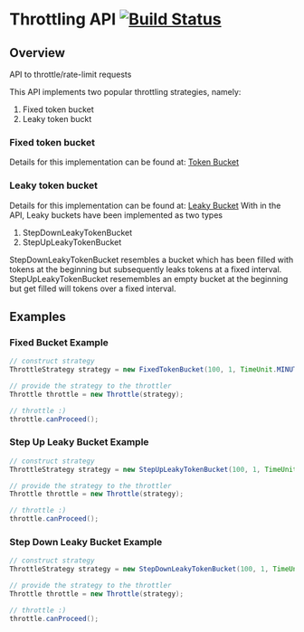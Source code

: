 # Throttling API [![Build Status](https://travis-ci.org/sudohippie/throttle.png)](https://travis-ci.org/sudohippie/throttle)

## Overview
API to throttle/rate-limit requests

This API implements two popular throttling strategies, namely:

1. Fixed token bucket
2. Leaky token buckt

### Fixed token bucket
Details for this implementation can be found at: [Token Bucket](http://en.wikipedia.org/wiki/Token_bucket) 

### Leaky token bucket
Details for this implementation can be found at: [Leaky Bucket](http://en.wikipedia.org/wiki/Leaky_bucket)
With in the API, Leaky buckets have been implemented as two types

1. StepDownLeakyTokenBucket
2. StepUpLeakyTokenBucket

StepDownLeakyTokenBucket resembles a bucket which has been filled with tokens at the beginning but subsequently leaks tokens at a fixed interval.
StepUpLeakyTokenBucket resemembles an empty bucket at the beginning but get filled will tokens over a fixed interval.

## Examples

### Fixed Bucket Example

```java
// construct strategy
ThrottleStrategy strategy = new FixedTokenBucket(100, 1, TimeUnit.MINUTES);

// provide the strategy to the throttler
Throttle throttle = new Throttle(strategy);

// throttle :)
throttle.canProceed();
```

### Step Up Leaky Bucket Example
```java
// construct strategy
ThrottleStrategy strategy = new StepUpLeakyTokenBucket(100, 1, TimeUnit.MINUTES, 25, 15, TimeUnit.SECONDS);

// provide the strategy to the throttler
Throttle throttle = new Throttle(strategy);

// throttle :)
throttle.canProceed();
```
### Step Down Leaky Bucket Example
```java
// construct strategy
ThrottleStrategy strategy = new StepDownLeakyTokenBucket(100, 1, TimeUnit.MINUTES, 25, 15, TimeUnit.SECONDS);

// provide the strategy to the throttler
Throttle throttle = new Throttle(strategy);

// throttle :)
throttle.canProceed();
```
